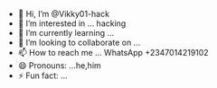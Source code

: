 - 👋 Hi, I’m @Vikky01-hack
- 👀 I’m interested in ... hacking
- 🌱 I’m currently learning ...
- 💞️ I’m looking to collaborate on ...
- 📫 How to reach me ... WhatsApp +2347014219102
- 😄 Pronouns: ...he,him
- ⚡ Fun fact: ...

<!---
Vikky01-hack/Vikky01-hack is a ✨ special ✨ repository because its `README.md` (this file) appears on your GitHub profile.
You can click the Preview link to take a look at your changes.
--->

